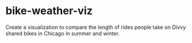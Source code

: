 # bike-weather-viz
Create a visualization to compare the length of rides people take on Divvy shared bikes in Chicago in summer and winter.
